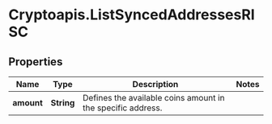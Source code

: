 # Cryptoapis.ListSyncedAddressesRISC

## Properties

Name | Type | Description | Notes
------------ | ------------- | ------------- | -------------
**amount** | **String** | Defines the available coins amount in the specific address. | 


